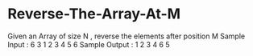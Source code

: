 # Reverse-The-Array-At-M
Given an Array of size N , reverse the elements after position M 
Sample Input :
6
3
1 2 3 4 5 6
Sample Output :
1 2 3 4 6 5

